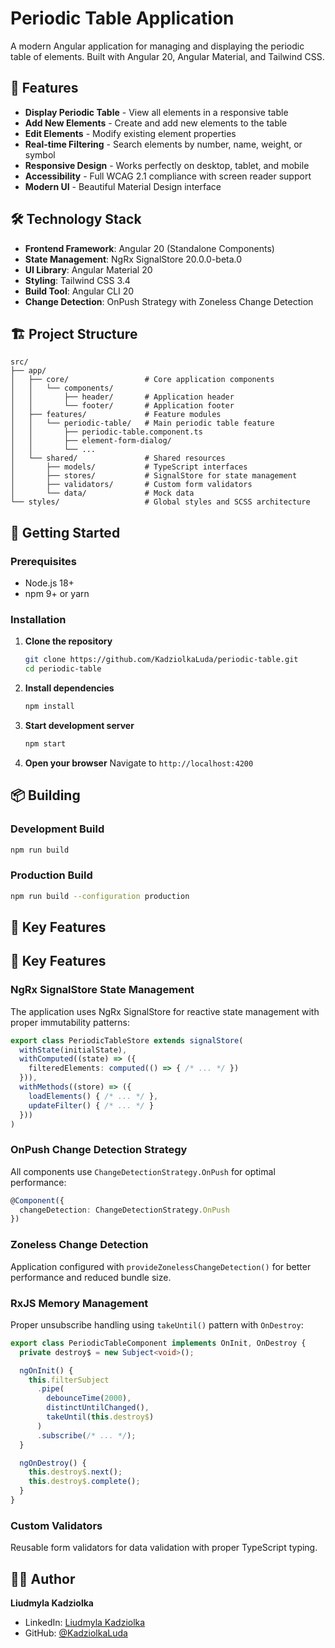# Periodic Table Application

A modern Angular application for managing and displaying the periodic table of elements. Built with Angular 20, Angular Material, and Tailwind CSS.

## 🚀 Features

- **Display Periodic Table** - View all elements in a responsive table
- **Add New Elements** - Create and add new elements to the table
- **Edit Elements** - Modify existing element properties
- **Real-time Filtering** - Search elements by number, name, weight, or symbol
- **Responsive Design** - Works perfectly on desktop, tablet, and mobile
- **Accessibility** - Full WCAG 2.1 compliance with screen reader support
- **Modern UI** - Beautiful Material Design interface

## 🛠️ Technology Stack

- **Frontend Framework**: Angular 20 (Standalone Components)
- **State Management**: NgRx SignalStore 20.0.0-beta.0
- **UI Library**: Angular Material 20
- **Styling**: Tailwind CSS 3.4
- **Build Tool**: Angular CLI 20
- **Change Detection**: OnPush Strategy with Zoneless Change Detection


## 🏗️ Project Structure

```
src/
├── app/
│   ├── core/                 # Core application components
│   │   └── components/
│   │       ├── header/       # Application header
│   │       └── footer/       # Application footer
│   ├── features/             # Feature modules
│   │   └── periodic-table/   # Main periodic table feature
│   │       ├── periodic-table.component.ts
│   │       ├── element-form-dialog/
│   │       └── ...
│   └── shared/               # Shared resources
│       ├── models/           # TypeScript interfaces
│       ├── stores/           # SignalStore for state management
│       ├── validators/       # Custom form validators
│       └── data/             # Mock data
└── styles/                   # Global styles and SCSS architecture
```

## 🚀 Getting Started

### Prerequisites

- Node.js 18+ 
- npm 9+ or yarn

### Installation

1. **Clone the repository**
   ```bash
   git clone https://github.com/KadziolkaLuda/periodic-table.git
   cd periodic-table
   ```

2. **Install dependencies**
   ```bash
   npm install
   ```

3. **Start development server**
   ```bash
   npm start
   ```

4. **Open your browser**
   Navigate to `http://localhost:4200`


## 📦 Building

### Development Build
```bash
npm run build
```

### Production Build
```bash
npm run build --configuration production
```

## 🎯 Key Features

## 🎯 Key Features

### NgRx SignalStore State Management
The application uses NgRx SignalStore for reactive state management with proper immutability patterns:

```typescript
export class PeriodicTableStore extends signalStore(
  withState(initialState),
  withComputed((state) => ({
    filteredElements: computed(() => { /* ... */ })
  })),
  withMethods((store) => ({
    loadElements() { /* ... */ },
    updateFilter() { /* ... */ }
  }))
)
```

### OnPush Change Detection Strategy
All components use `ChangeDetectionStrategy.OnPush` for optimal performance:

```typescript
@Component({
  changeDetection: ChangeDetectionStrategy.OnPush
})
```

### Zoneless Change Detection
Application configured with `provideZonelessChangeDetection()` for better performance and reduced bundle size.

### RxJS Memory Management
Proper unsubscribe handling using `takeUntil()` pattern with `OnDestroy`:

```typescript
export class PeriodicTableComponent implements OnInit, OnDestroy {
  private destroy$ = new Subject<void>();

  ngOnInit() {
    this.filterSubject
      .pipe(
        debounceTime(2000),
        distinctUntilChanged(),
        takeUntil(this.destroy$)
      )
      .subscribe(/* ... */);
  }

  ngOnDestroy() {
    this.destroy$.next();
    this.destroy$.complete();
  }
}
```

### Custom Validators
Reusable form validators for data validation with proper TypeScript typing.


## 👨‍💻 Author

**Liudmyla Kadziolka**
- LinkedIn: [Liudmyla Kadziolka](http://linkedin.com/in/liudmyla-kadziolka/)
- GitHub: [@KadziolkaLuda](https://github.com/KadziolkaLuda)

